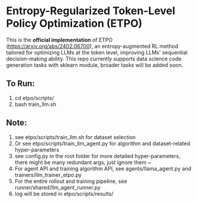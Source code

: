 # Entropy-Regularized Token-Level Policy Optimization (ETPO)
This is the **official implementation** of ETPO (https://arxiv.org/abs/2402.06700), an entropy-augmented RL method tailored for optimizing LLMs at the token level, improving LLMs' sequential decision-making ability. This repo currently supports data science code generation tasks with sklearn module, broader tasks will be added soon.


## To Run:
1. cd etpo/scripts/
2. bash train_llm.sh

## Note:
1. see etpo/scripts/train_llm.sh for dataset selection
2. Or see etpo/scripts/train_llm_agent.py for algorithm and dataset-related hyper-parameters
3. see config.py in the root folder for more detailed hyper-parameters, there might be many redundant args, just ignore them ~
4. For agent API and training algorithm API, see agents/llama_agent.py and trainers/llm_trainer_etpo.py
5. For the entire rollout and training pipeline, see runner/shared/llm_agent_runner.py
6. log will be stored in etpo/scripts/results/ 

